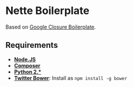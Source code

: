 # Nette Boilerplate

Based on [Google Closure Boilerplate](https://github.com/jankuca/closure-boilerplate).

## Requirements
- **[Node.JS](http://nodejs.org)**
- **[Composer](https://getcomposer.org)**
- **[Python 2.*](https://www.python.org)**
- **[Twitter Bower](http://twitter.github.com/bower)**: Install as `npm install -g bower`
